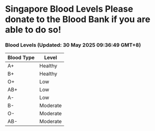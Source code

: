 Singapore Blood Levels
 Please donate to the Blood Bank if you are able to do so!
================================================================================================================================

### Blood Levels (Updated: 30 May 2025 09:36:49 GMT+8)
| Blood Type | Level     |
|------------|-----------|
| A+     | Healthy |
| B+     | Healthy |
| O+     | Low |
| AB+     | Low |
| A-     | Low |
| B-     | Moderate |
| O-     | Moderate |
| AB-     | Moderate |
